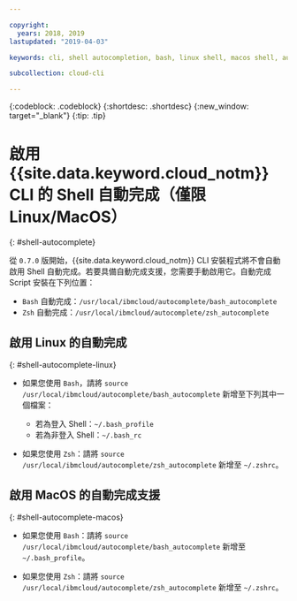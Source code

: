 ```yaml
---

copyright:
  years: 2018, 2019
lastupdated: "2019-04-03"

keywords: cli, shell autocompletion, bash, linux shell, macos shell, autocompletion, autocompletion support, shell

subcollection: cloud-cli

---
```


{:codeblock: .codeblock} 
{:shortdesc: .shortdesc}
{:new_window: target="_blank"}
{:tip: .tip}

# 啟用 {{site.data.keyword.cloud_notm}} CLI 的 Shell 自動完成（僅限 Linux/MacOS）
{: #shell-autocomplete}

從 `0.7.0` 版開始，{{site.data.keyword.cloud_notm}} CLI 安裝程式將不會自動啟用 Shell 自動完成。若要具備自動完成支援，您需要手動啟用它。自動完成 Script 安裝在下列位置：

* `Bash` 自動完成：`/usr/local/ibmcloud/autocomplete/bash_autocomplete`
* `Zsh` 自動完成：`/usr/local/ibmcloud/autocomplete/zsh_autocomplete`

## 啟用 Linux 的自動完成
{: #shell-autocomplete-linux}

* 如果您使用 `Bash`，請將 `source /usr/local/ibmcloud/autocomplete/bash_autocomplete` 新增至下列其中一個檔案：

  * 若為登入 Shell：`~/.bash_profile`
  * 若為非登入 Shell：`~/.bash_rc`
  
* 如果您使用 `Zsh`：請將 `source /usr/local/ibmcloud/autocomplete/zsh_autocomplete` 新增至 `~/.zshrc`。

## 啟用 MacOS 的自動完成支援
{: #shell-autocomplete-macos}

* 如果您使用 `Bash`：請將 `source /usr/local/ibmcloud/autocomplete/bash_autocomplete` 新增至 `~/.bash_profile`。

* 如果您使用 `Zsh`：請將 `source /usr/local/ibmcloud/autocomplete/zsh_autocomplete` 新增至 `~/.zshrc`。
